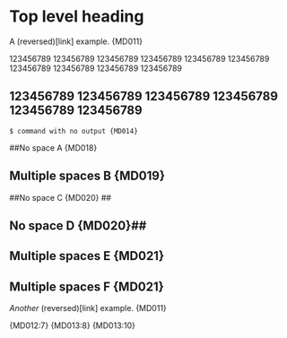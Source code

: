 # Top level heading

<!-- markdownlint-disable MD003 -->

A (reversed)[link] example. {MD011}


123456789 123456789 123456789 123456789 123456789 123456789 123456789 123456789 123456789 123456789

## 123456789 123456789 123456789 123456789 123456789 123456789

    $ command with no output {MD014}

##No space A {MD018}

##  Multiple spaces B {MD019}

##No space C {MD020} ##

## No space D {MD020}##

##  Multiple spaces E {MD021} ##

## Multiple spaces F {MD021}  ##

*Another* (reversed)[link] example. {MD011}

{MD012:7} {MD013:8} {MD013:10}

<!-- markdownlint-configure-file {
  "MD013": {
    "heading_line_length": 40
  }
} -->
